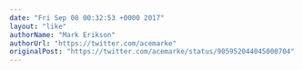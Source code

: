 ```yaml
---
date: "Fri Sep 08 00:32:53 +0000 2017"
layout: "like"
authorName: "Mark Erikson"
authorUrl: "https://twitter.com/acemarke"
originalPost: "https://twitter.com/acemarke/status/905952044045000704"
---
```

